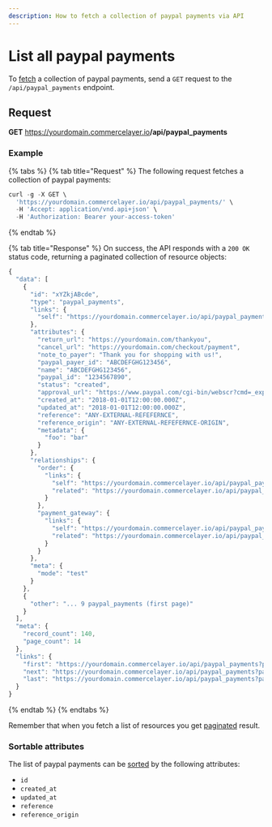 ```yaml
---
description: How to fetch a collection of paypal payments via API
---
```


# List all paypal payments

To <a href="https://docs.commercelayer.io/developers/fetching-resources" target="_blank">fetch</a> a collection of paypal payments, send a `GET` request to the `/api/paypal_payments` endpoint.

## Request

**GET** https://yourdomain.commercelayer.io<b>/api/paypal_payments</b>

### **Example**

{% tabs %}
{% tab title="Request" %}
The following request fetches a collection of paypal payments:

```javascript
curl -g -X GET \
  'https://yourdomain.commercelayer.io/api/paypal_payments/' \
  -H 'Accept: application/vnd.api+json' \
  -H 'Authorization: Bearer your-access-token'
```
{% endtab %}

{% tab title="Response" %}
On success, the API responds with a `200 OK` status code, returning a paginated collection of resource objects:

```javascript
{
  "data": [
    {
      "id": "xYZkjABcde",
      "type": "paypal_payments",
      "links": {
        "self": "https://yourdomain.commercelayer.io/api/paypal_payments/xYZkjABcde"
      },
      "attributes": {
        "return_url": "https://yourdomain.com/thankyou",
        "cancel_url": "https://yourdomain.com/checkout/payment",
        "note_to_payer": "Thank you for shopping with us!",
        "paypal_payer_id": "ABCDEFGHG123456",
        "name": "ABCDEFGHG123456",
        "paypal_id": "1234567890",
        "status": "created",
        "approval_url": "https://www.paypal.com/cgi-bin/webscr?cmd=_express-checkout&token=EC-1234567890ABCDEFGHG",
        "created_at": "2018-01-01T12:00:00.000Z",
        "updated_at": "2018-01-01T12:00:00.000Z",
        "reference": "ANY-EXTERNAL-REFEFERNCE",
        "reference_origin": "ANY-EXTERNAL-REFEFERNCE-ORIGIN",
        "metadata": {
          "foo": "bar"
        }
      },
      "relationships": {
        "order": {
          "links": {
            "self": "https://yourdomain.commercelayer.io/api/paypal_payments/xYZkjABcde/relationships/order",
            "related": "https://yourdomain.commercelayer.io/api/paypal_payments/xYZkjABcde/order"
          }
        },
        "payment_gateway": {
          "links": {
            "self": "https://yourdomain.commercelayer.io/api/paypal_payments/xYZkjABcde/relationships/payment_gateway",
            "related": "https://yourdomain.commercelayer.io/api/paypal_payments/xYZkjABcde/payment_gateway"
          }
        }
      },
      "meta": {
        "mode": "test"
      }
    },
    {
      "other": "... 9 paypal_payments (first page)"
    }
  ],
  "meta": {
    "record_count": 140,
    "page_count": 14
  },
  "links": {
    "first": "https://yourdomain.commercelayer.io/api/paypal_payments?page[number]=1&page[size]=10",
    "next": "https://yourdomain.commercelayer.io/api/paypal_payments?page[number]=2&page[size]=10",
    "last": "https://yourdomain.commercelayer.io/api/paypal_payments?page[number]=14&page[size]=10"
  }
}
```
{% endtab %}
{% endtabs %}

Remember that when you fetch a list of resources you get <a href="https://docs.commercelayer.io/developers/pagination" target="_blank">paginated</a> result.

### Sortable attributes

The list of paypal payments can be <a href="https://docs.commercelayer.io/developers/sorting-results" target="_blank">sorted</a> by the following attributes:

* `id`
* `created_at`
* `updated_at`
* `reference`
* `reference_origin`

